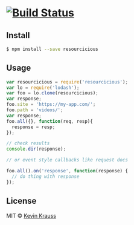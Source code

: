 #  [![Build Status](https://travis-ci.org/earlonrails/resourcicious.svg?branch=master)](https://travis-ci.org/earlonrails/resourcicious.svg)

## Install

```sh
$ npm install --save resourcicious
```

## Usage

```js
var resourcicious = require('resourcicious');
var lo = require('lodash');
var foo = lo.clone(resourcicious);
var response;
foo.site = 'https://my-app.com/';
foo.path = 'videos/';
var response;
foo.all({}, function(req, resp){
  response = resp;
});

// check results
console.dir(response);

// or event style callbacks like request docs

foo.all().on('response', function(response) {
  // do thing with response
});

```


## License

MIT © [Kevin Krauss]()
